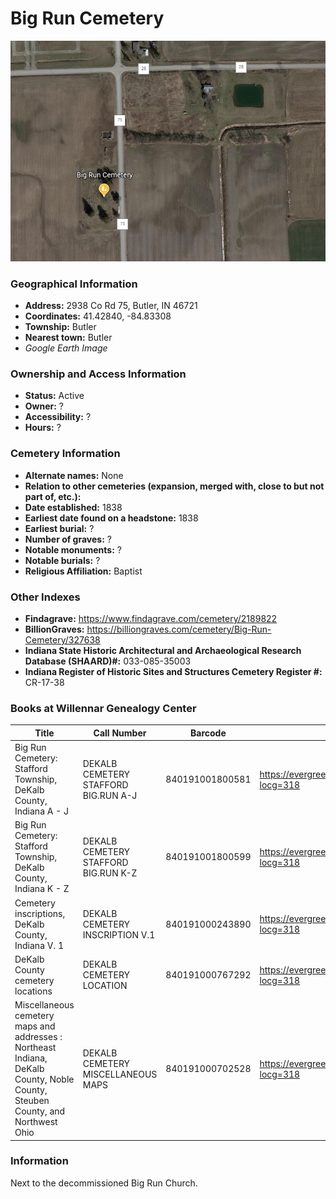 # Big Run Cemetery
![Big Run Cemetery on Google Earth](https://github.com/FyoAtEPL/DeKalbCemeteries/blob/main/images/mapImages/BigRunEarth.png "Big Run Cemetery on Google Earth")
### Geographical Information
- **Address:** 2938 Co Rd 75, Butler, IN 46721
- **Coordinates:** 41.42840, -84.83308
- **Township:** Butler
- **Nearest town:** Butler
- *Google Earth Image*

### Ownership and Access Information
- **Status:** Active
- **Owner:** ?
- **Accessibility:** ?
- **Hours:** ?

### Cemetery Information
- **Alternate names:** None
- **Relation to other cemeteries (expansion, merged with, close to but not part of, etc.):** 
- **Date established:** 1838
- **Earliest date found on a headstone:** 1838
- **Earliest burial:** ?
- **Number of graves:** ?
- **Notable monuments:** ?
- **Notable burials:** ?
- **Religious Affiliation:** Baptist

### Other Indexes
- **Findagrave:** https://www.findagrave.com/cemetery/2189822 
- **BillionGraves:** https://billiongraves.com/cemetery/Big-Run-Cemetery/327638
- **Indiana State Historic Architectural and Archaeological Research Database (SHAARD)#:** 033-085-35003
- **Indiana Register of Historic Sites and Structures Cemetery Register #:** CR-17-38

### Books at Willennar Genealogy Center
| Title | Call Number | Barcode | Evergreen Record |
| ------------ | ------------ | ------------ | ------------ |
| Big Run Cemetery: Stafford Township, DeKalb County, Indiana A - J | DEKALB CEMETERY STAFFORD BIG.RUN A-J | 840191001800581 | https://evergreen.lib.in.us/eg/opac/record/20683535?locg=318 |
| Big Run Cemetery: Stafford Township, DeKalb County, Indiana K - Z | DEKALB CEMETERY STAFFORD BIG.RUN K-Z | 840191001800599 | https://evergreen.lib.in.us/eg/opac/record/20683535?locg=318 |
| Cemetery inscriptions, DeKalb County, Indiana V. 1 | DEKALB CEMETERY INSCRIPTION V.1 | 840191000243890 | https://evergreen.lib.in.us/eg/opac/record/20697937?locg=318 |
| DeKalb County cemetery locations | DEKALB CEMETERY LOCATION | 840191000767292 | https://evergreen.lib.in.us/eg/opac/record/20670319?locg=318 |
| Miscellaneous cemetery maps and addresses : Northeast Indiana, DeKalb County, Noble County, Steuben County, and Northwest Ohio | DEKALB CEMETERY MISCELLANEOUS MAPS | 840191000702528 | https://evergreen.lib.in.us/eg/opac/record/20673421?locg=318 |


### Information
Next to the decommissioned Big Run Church.
